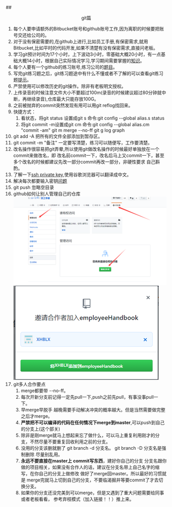 ##<center>git篇</center>
1. 每个人要申请额外的Bitbucket账号和github账号工作,因为离职的时候要把账号交还给公司的。
2. 对于没有保密需要的,在github上进行,比如员工手册,有保密需求,就用Bitbucket,比如平时的代码开发,如果不清楚有没有保密需求,直接问老板。
3. 学习git预计时间为17个小时，上下波动3小时，零基础大概20小时，有一点基础大概14小时，根据自己实际情况学习,学习期间需要掌握的[知识](git总结.md)。
4. 每个人要有一个github的练习账号,练习公司的[题目](git练习题.md)。
5. 写完git练习题之后，git练习题途中有什么不懂或者不了解的可以查看git练习题[提示](git练习题提示.md)。
6. 严禁使用可以修改历史的git操作。除非有老板明文授权。
7. 上传录音的时候注意文件大小不要超过100m(录音的时候建议超过80分钟就中断，再继续录音),仓库最大只能存放100G。
8. 之前被抛弃的commit突然发现有用可以用git reflog找回来。
9. 快捷方式：
    1. 看状态，将git status 设置成git s
    命令:git config --global alias.s status
    2. 将git commit -m设置成git cm
    命令:git config --global alias.cm "commit -am"
    git m   merge --no-ff
    git g   log graph
10. git add -A 把所有的文件全部添加到暂存区。
11. git commit -m "备注" 一定要写清楚，练习可以随便写，工作要清楚。
12. 改名操作很容易把git弄晕,所以使用git做改名操作的时候最好单独放在一个commit来做改名，即 改名前commit一下，改名后马上又commit一下，甚至多个改名的时候都建议先改一部分commit再改一部分，非硬性要求 自己斟酌。
13. 了解一下[ssh private key](https://confluence.atlassian.com/bitbucket/set-up-an-ssh-key-728138079.html),使用谷歌浏览器可以翻译成中文。
14. 解决每次都要输入密钥[问题](http://www.wechatbus.com/artifice/9.html)
15. git push 忽略空目录
16. github如何让别人管理自己的仓库
![img](img/添加权限1.jpg )
![img](img/添加权限2.jpg )
11. git多人合作要点
    1. merge都要带 --no-ff。
    2. 每次开新分支前记得一定先pull一下,push之前先pull，有事没事pull一下。
    3. 早merge早脱手 越晚需要手动解决冲突的概率越大。但是当然需要做完整之后才merge。 
    4. **严禁把不可以编译的代码在任何情况下merge到master**,可以push到自己的分支上(这个部关)
    5. 除非是刚merge就马上想起来忘了做什么，可以马上重复利用刚才的分支，不然尽量不要重复回收利用之前的分支。
    6. 没用的分支该删就删了 git branch -d 分支名。 git branch -D 分支名是强制删除 尽量别乱用。
    7. **永远不要直接在master上 commit写东西**，建好你自己的分支 分支名跟你做的项目相关，如果没有合作人的话，建议在分支名带上自己名字的缩写，在你自己的分支上做修改 做好了merge回master。所以最好的习惯就是 merge完就马上切到自己的分支，不要临渴掘井等要commit了才去切换分支。
    8. 如果你的分支还没完美到可以merge，但是又遇到了重大问题需要给同事或者老板看看， 参考弃枝模式（加入链接！！）推上来。